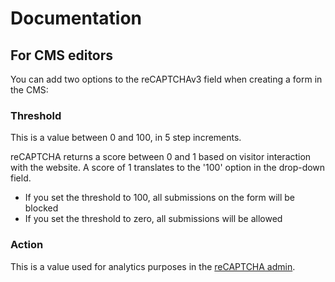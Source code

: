 # Documentation

## For CMS editors

You can add two options to the reCAPTCHAv3 field when creating a form in the CMS:

### Threshold

This is a value between 0 and 100, in 5 step increments.

reCAPTCHA returns a score between 0 and 1 based on visitor interaction with the website. A score of 1 translates to the '100' option in the drop-down field.

+ If you set the threshold to 100, all submissions on the form will be blocked
+ If you set the threshold to zero, all submissions will be allowed

### Action

This is a value used for analytics purposes in the [reCAPTCHA admin](https://www.google.com/recaptcha/admin/).
